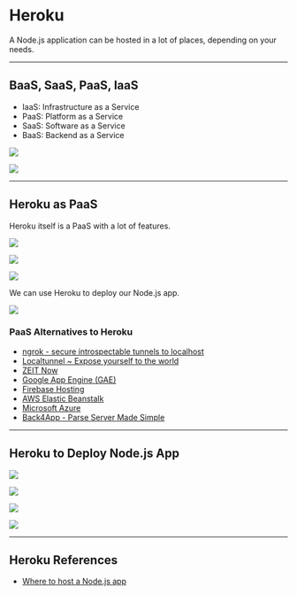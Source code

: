 # Heroku

A Node.js application can be hosted in a lot of places, depending on your needs.

---

## BaaS, SaaS, PaaS, IaaS

- IaaS: Infrastructure as a Service
- PaaS: Platform as a Service
- SaaS: Software as a Service
- BaaS: Backend as a Service

![](images/heroku-xaas.png)

![](images/heroku-xaas-table.png)

---

## Heroku as PaaS

Heroku itself is a PaaS with a lot of features.

![](images/heroku-home.png)

![](images/heroku-features.png)

![](images/heroku-essentials.png)

We can use Heroku to deploy our Node.js app.

![](images/heroku-nodejs.png)

### PaaS Alternatives to Heroku

- [ngrok - secure introspectable tunnels to localhost](https://ngrok.com)
- [Localtunnel ~ Expose yourself to the world](https://localtunnel.github.io/www)
- [ZEIT Now](https://zeit.co/now)
- [Google App Engine (GAE)](https://cloud.google.com/appengine)
- [Firebase Hosting](https://firebase.google.com/docs/hosting)
- [AWS Elastic Beanstalk](https://aws.amazon.com/elasticbeanstalk)
- [Microsoft Azure](https://docs.microsoft.com/en-us/javascript/azure)
- [Back4App - Parse Server Made Simple](https://back4app.com)

---

## Heroku to Deploy Node.js App

![](images/heroku-dashboard-apps.png)

![](images/heroku-dashboard-overview.png)

![](images/heroku-dashboard-settings.png)

![](images/heroku-dashboard-deploy.png)

---

## Heroku References

- [Where to host a Node.js app](https://flaviocopes.com/nodejs-hosting)
